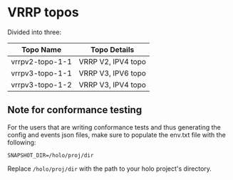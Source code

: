 # VRRP topos

Divided into three:

| Topo Name | Topo Details |
| --- | --- |
| vrrpv2-topo-1-1 | VRRP V2, IPV4 topo |
| vrrpv3-topo-1-1 | VRRP V3, IPV6 topo |
| vrrpv3-topo-1-2 | VRRP V3, IPV4 topo |

## Note for conformance testing

For the users that are writing conformance tests and thus generating the config and events json files, make sure to populate the env.txt file with the following:

```
SNAPSHOT_DIR=/holo/proj/dir
```

Replace `/holo/proj/dir` with the path to your holo project's directory.
